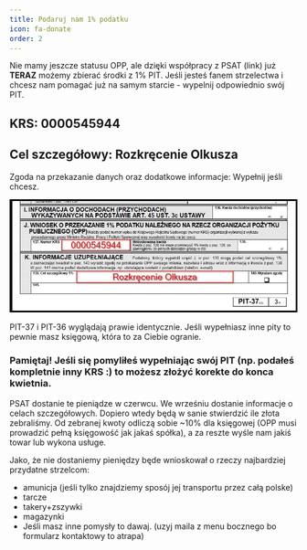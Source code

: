 ```yaml
---
title: Podaruj nam 1% podatku
icon: fa-donate
order: 2
---
```

Nie mamy jeszcze statusu OPP, ale dzięki współpracy z PSAT (link) już __TERAZ__ możemy zbierać środki z 1% PIT.
Jeśli jesteś fanem strzelectwa i chcesz nam pomagać już na samym starcie - wypelnij odpowiednio swój PIT.

## KRS: 0000545944
## Cel szczegółowy: Rozkręcenie Olkusza
Zgoda na przekazanie danych oraz dodatkowe informacje: Wypełnij jeśli chcesz.

![1%PIT na Rozkręcenie Olkusza](/assets/images/1proc.jpg)

PIT-37 i PIT-36 wyglądają prawie identycznie. Jeśli wypełniasz inne pity to pewnie masz księgową, która to za Ciebie ogranie.

### Pamiętaj! Jeśli się pomyliłeś wypełniając swój PIT (np. podałeś kompletnie inny KRS :) to możesz złożyć korekte do konca kwietnia.

PSAT dostanie te pieniądze w czerwcu. We wrześniu dostanie informacje o celach szczegółowych. Dopiero wtedy będą w sanie stwierdzić ile złota zebraliśmy. Od zebranej kwoty odliczą sobie ~10% dla księgowej (OPP musi prowadzić pełną księgowość jak jakaś spółka), a za reszte wyśle nam jakiś towar lub wykona usługe.

Jako, że nie dostaniemy pieniędzy będe wnioskował o rzeczy najbardziej przydatne strzelcom:
- amunicja (jeśli tylko znajdziemy sposój jej transportu przez całą polske)
- tarcze
- takery+zszywki
- magazynki
- Jeśli masz inne pomysły to dawaj. (uzyj maila z menu bocznego bo formularz kontaktowy to atrapa)
